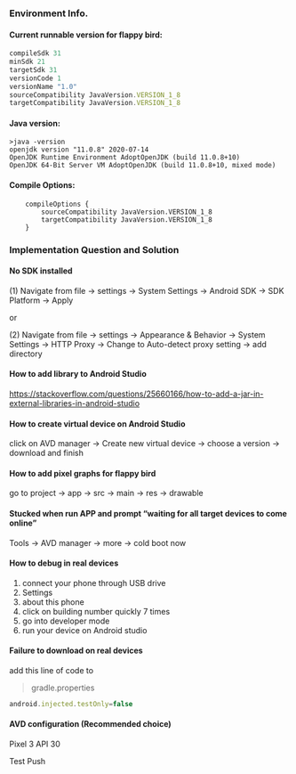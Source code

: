 ### Environment Info.

#### Current runnable version for flappy bird:

```javascript
compileSdk 31
minSdk 21
targetSdk 31
versionCode 1
versionName "1.0"
sourceCompatibility JavaVersion.VERSION_1_8
targetCompatibility JavaVersion.VERSION_1_8
```

#### Java version:

```
>java -version
openjdk version "11.0.8" 2020-07-14
OpenJDK Runtime Environment AdoptOpenJDK (build 11.0.8+10)
OpenJDK 64-Bit Server VM AdoptOpenJDK (build 11.0.8+10, mixed mode)
```

#### Compile Options:

```
    compileOptions {
        sourceCompatibility JavaVersion.VERSION_1_8
        targetCompatibility JavaVersion.VERSION_1_8
    }
```



### Implementation Question and Solution

#### No SDK installed

(1) Navigate from file -> settings -> System Settings -> Android SDK -> SDK Platform -> Apply

or 

(2) Navigate from file -> settings -> Appearance & Behavior -> System Settings -> HTTP Proxy -> Change to Auto-detect proxy setting -> add directory

#### How to add library to Android Studio

https://stackoverflow.com/questions/25660166/how-to-add-a-jar-in-external-libraries-in-android-studio

#### How to create virtual device on Android Studio

click on AVD manager -> Create new virtual device -> choose a version -> download and finish

#### How to add pixel graphs for flappy bird

go to project -> app -> src -> main -> res -> drawable

#### Stucked when run APP and prompt “waiting for all target devices to come online”

 Tools -> AVD manager -> more -> cold boot now

#### How to debug in real devices

1. connect your phone through USB drive
2. Settings
3. about this phone
4. click on building number quickly 7 times
5. go into developer mode
6. run your device on Android studio

#### Failure to download on real devices

add this line of code to 

> gradle.properties

```javascript
android.injected.testOnly=false
```

#### AVD configuration (Recommended choice)
Pixel 3 API 30

Test Push
